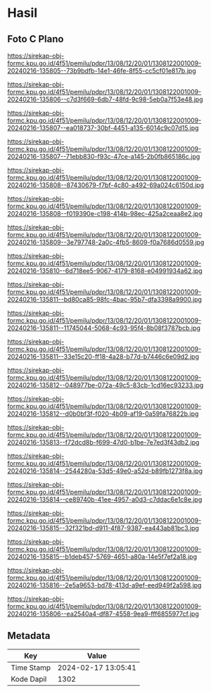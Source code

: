 # Hasil

## Foto C Plano

https://sirekap-obj-formc.kpu.go.id/4f51/pemilu/pdpr/13/08/12/20/01/1308122001009-20240216-135805--73b9bdfb-14e1-46fe-8f55-cc5cf01e817b.jpg

https://sirekap-obj-formc.kpu.go.id/4f51/pemilu/pdpr/13/08/12/20/01/1308122001009-20240216-135806--c7d3f669-6db7-48fd-9c98-5eb0a7f53e48.jpg

https://sirekap-obj-formc.kpu.go.id/4f51/pemilu/pdpr/13/08/12/20/01/1308122001009-20240216-135807--ea018737-30bf-4451-a135-6014c9c07d15.jpg

https://sirekap-obj-formc.kpu.go.id/4f51/pemilu/pdpr/13/08/12/20/01/1308122001009-20240216-135807--71ebb830-f93c-47ce-a145-2b0fb865186c.jpg

https://sirekap-obj-formc.kpu.go.id/4f51/pemilu/pdpr/13/08/12/20/01/1308122001009-20240216-135808--87430679-f7bf-4c80-a492-69a024c6150d.jpg

https://sirekap-obj-formc.kpu.go.id/4f51/pemilu/pdpr/13/08/12/20/01/1308122001009-20240216-135808--f019390e-c198-414b-98ec-425a2ceaa8e2.jpg

https://sirekap-obj-formc.kpu.go.id/4f51/pemilu/pdpr/13/08/12/20/01/1308122001009-20240216-135809--3e797748-2a0c-4fb5-8609-f0a7686d0559.jpg

https://sirekap-obj-formc.kpu.go.id/4f51/pemilu/pdpr/13/08/12/20/01/1308122001009-20240216-135810--6d718ee5-9067-4179-8168-e04991934a62.jpg

https://sirekap-obj-formc.kpu.go.id/4f51/pemilu/pdpr/13/08/12/20/01/1308122001009-20240216-135811--bd80ca85-98fc-4bac-95b7-dfa3398a9900.jpg

https://sirekap-obj-formc.kpu.go.id/4f51/pemilu/pdpr/13/08/12/20/01/1308122001009-20240216-135811--11745044-5068-4c93-95f4-8b08f3787bcb.jpg

https://sirekap-obj-formc.kpu.go.id/4f51/pemilu/pdpr/13/08/12/20/01/1308122001009-20240216-135811--33e15c20-ff18-4a28-b77d-b7446c6e09d2.jpg

https://sirekap-obj-formc.kpu.go.id/4f51/pemilu/pdpr/13/08/12/20/01/1308122001009-20240216-135812--048977be-072a-49c5-83cb-1cd16ec93233.jpg

https://sirekap-obj-formc.kpu.go.id/4f51/pemilu/pdpr/13/08/12/20/01/1308122001009-20240216-135812--d0b0bf3f-f020-4b09-af19-0a59fa76822b.jpg

https://sirekap-obj-formc.kpu.go.id/4f51/pemilu/pdpr/13/08/12/20/01/1308122001009-20240216-135813--f72dcd8b-f699-47d0-b1be-7e7ed3f43db2.jpg

https://sirekap-obj-formc.kpu.go.id/4f51/pemilu/pdpr/13/08/12/20/01/1308122001009-20240216-135814--2544280a-53d5-49e0-a52d-b89fb1273f8a.jpg

https://sirekap-obj-formc.kpu.go.id/4f51/pemilu/pdpr/13/08/12/20/01/1308122001009-20240216-135814--ce89740b-41ee-4957-a0d3-c7ddac6e1c8e.jpg

https://sirekap-obj-formc.kpu.go.id/4f51/pemilu/pdpr/13/08/12/20/01/1308122001009-20240216-135815--32f321bd-d911-4f87-9387-ea443ab81bc3.jpg

https://sirekap-obj-formc.kpu.go.id/4f51/pemilu/pdpr/13/08/12/20/01/1308122001009-20240216-135815--b1deb457-5769-4651-a80a-14e5f7ef2a18.jpg

https://sirekap-obj-formc.kpu.go.id/4f51/pemilu/pdpr/13/08/12/20/01/1308122001009-20240216-135816--2e5a9653-bd78-413d-a9ef-eed949f2a598.jpg

https://sirekap-obj-formc.kpu.go.id/4f51/pemilu/pdpr/13/08/12/20/01/1308122001009-20240216-135806--ea2540a4-df87-4558-9ea9-fff6855977cf.jpg


## Metadata

| Key        | Value               |
| ---------- | ------------------- |
| Time Stamp | 2024-02-17 13:05:41 |
| Kode Dapil | 1302                |



